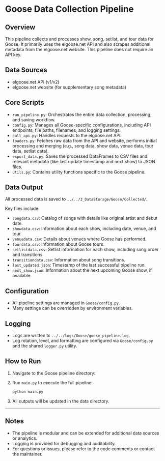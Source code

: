# Goose Data Collection Pipeline

## Overview

This pipeline collects and processes show, song, setlist, and tour data for Goose. It primarily uses the elgoose.net API and also scrapes additional metadata from the elgoose.net website. This pipeline does not require an API key.

## Data Sources

- elgoose.net API (v1/v2)
- elgoose.net website (for supplementary song metadata)

## Core Scripts

- `run_pipeline.py`: Orchestrates the entire data collection, processing, and saving workflow.
- `config.py`: Manages all Goose-specific configurations, including API endpoints, file paths, filenames, and logging settings.
- `call_api.py`: Handles requests to the elgoose.net API.
- `loaders.py`: Fetches raw data from the API and website, performs initial processing and merging (e.g., song data, show data, venue data, tour data, setlist data).
- `export_data.py`: Saves the processed DataFrames to CSV files and relevant metadata (like last update timestamp and next show) to JSON files.
- `utils.py`: Contains utility functions specific to the Goose pipeline.

## Data Output

All processed data is saved to `../../3_DataStorage/Goose/Collected/`.

Key files include:

- `songdata.csv`: Catalog of songs with details like original artist and debut date.
- `showdata.csv`: Information about each show, including date, venue, and tour.
- `venuedata.csv`: Details about venues where Goose has performed.
- `tourdata.csv`: Information about Goose tours.
- `setlistdata.csv`: Setlist information for each show, including song order and transitions.
- `transitiondata.csv`: Information about song transitions.
- `last_updated.json`: Timestamp of the last successful pipeline run.
- `next_show.json`: Information about the next upcoming Goose show, if available.

## Configuration

- All pipeline settings are managed in `Goose/config.py`.
- Many settings can be overridden by environment variables.

## Logging

- Logs are written to `../../logs/Goose/goose_pipeline.log`.
- Log rotation, level, and formatting are configured via `Goose/config.py` and the shared `logger.py` utility.

## How to Run

1. Navigate to the Goose pipeline directory:
2. Run `main.py` to execute the full pipeline:

   ```bash
   python main.py
   ```

3. All outputs will be updated in the data directory.

---

## Notes

- The pipeline is modular and can be extended for additional data sources or analytics.
- Logging is provided for debugging and auditability.
- For questions or issues, please refer to the code comments or contact the maintainer.
